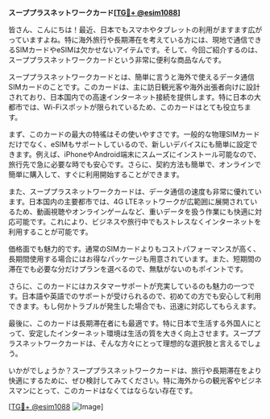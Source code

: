 **スーププラスネットワークカード[[TG💪+ @esim1088](https://t.me/s/esim1088)]**

皆さん、こんにちは！最近、日本でもスマホやタブレットの利用がますます広がっていますよね。特に海外旅行や長期滞在を考えている方には、現地で通信できるSIMカードやeSIMは欠かせないアイテムです。そして、今回ご紹介するのは、スーププラスネットワークカードという非常に便利な商品なんです。

スーププラスネットワークカードとは、簡単に言うと海外で使えるデータ通信SIMカードのことです。このカードは、主に訪日観光客や海外出張者向けに設計されており、日本国内での高速インターネット接続を提供します。特に日本の大都市では、Wi-Fiスポットが限られているため、このカードはとても役立ちます。

まず、このカードの最大の特徭はその使いやすさです。一般的な物理SIMカードだけでなく、eSIMもサポートしているので、新しいデバイスにも簡単に設定できます。例えば、iPhoneやAndroid端末にスムーズにインストール可能なので、旅行先で急に必要な時でも安心です。さらに、契約方法も簡単で、オンラインで簡単に購入して、すぐに利用開始することができます。

また、スーププラスネットワークカードは、データ通信の速度も非常に優れています。日本国内の主要都市では、4G LTEネットワークが広範囲に展開されているため、動画視聴やオンラインゲームなど、重いデータを扱う作業にも快適に対応可能です。これにより、ビジネスや旅行中でもストレスなくインターネットを利用することが可能です。

価格面でも魅力的です。通常のSIMカードよりもコストパフォーマンスが高く、長期間使用する場合にはお得なパッケージも用意されています。また、短期間の滞在でも必要な分だけプランを選べるので、無駄がないのもポイントです。

さらに、このカードにはカスタマーサポートが充実しているのも魅力の一つです。日本語や英語でのサポートが受けられるので、初めての方でも安心して利用できます。もし何かトラブルが発生した場合でも、迅速に対応してもらえます。

最後に、このカードは長期滞在者にも最適です。特に日本で生活する外国人にとって、安定したインターネット環境は生活の質を大きく向上させます。スーププラスネットワークカードは、そんな方々にとって理想的な選択肢と言えるでしょう。

いかがでしょうか？スーププラスネットワークカードは、旅行や長期滞在をより快適にするために、ぜひ検討してみてください。特に海外からの観光客やビジネスマンにとって、このカードはなくてはならない存在です。

[[TG💪+ @esim1088](https://t.me/s/esim1088) ![Image](https://i.postimg.cc/Y0z9fWf4/image.png)]